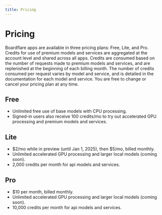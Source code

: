 ```yaml
---
title: Pricing
---
```


# Pricing

Boardflare apps are available in three pricing plans: Free, Lite, and Pro.  Credits for use of premium models and services are aggregated at the account level and shared across all apps.  Credits are consumed based on the number of requests made to premium models and services, and are replenished at the beginning of each billing month.  The number of credits consumed per request varies by model and service, and is detailed in the documentation for each model and service.  You are free to change or cancel your pricing plan at any time.

## Free

- Unlimited free use of base models with CPU processing.
- Signed-in users also receive 100 credits/mo to try out accelerated GPU processing and premium models and services.

## Lite

- $2/mo while in preview (until Jan 1, 2025), then $5/mo, billed monthly.
- Unlimited accelerated GPU processing and larger local models (coming soon).
- 2,000 credits per month for api models and services.

## Pro

- $10 per month, billed monthly.
- Unlimited accelerated GPU processing and larger local models (coming soon).
- 10,000 credits per month for api models and services.